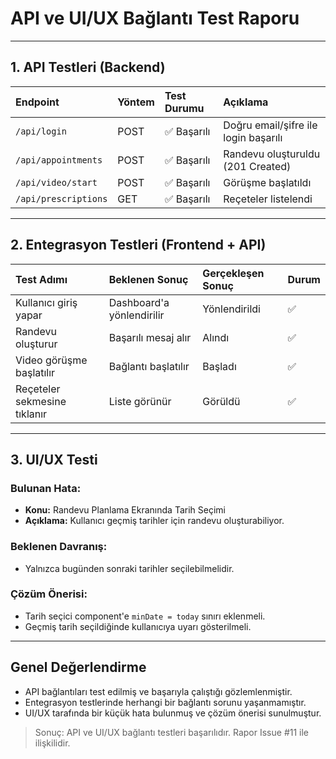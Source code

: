 # API ve UI/UX Bağlantı Test Raporu

---

## 1. API Testleri (Backend)

| Endpoint | Yöntem | Test Durumu | Açıklama |
|:---------|:-------|:-------------|:---------|
| `/api/login` | POST | ✅ Başarılı | Doğru email/şifre ile login başarılı |
| `/api/appointments` | POST | ✅ Başarılı | Randevu oluşturuldu (201 Created) |
| `/api/video/start` | POST | ✅ Başarılı | Görüşme başlatıldı |
| `/api/prescriptions` | GET | ✅ Başarılı | Reçeteler listelendi |

---

## 2. Entegrasyon Testleri (Frontend + API)

| Test Adımı | Beklenen Sonuç | Gerçekleşen Sonuç | Durum |
|:-----------|:----------------|:-------------------|:------|
| Kullanıcı giriş yapar | Dashboard'a yönlendirilir | Yönlendirildi | ✅ |
| Randevu oluşturur | Başarılı mesaj alır | Alındı | ✅ |
| Video görüşme başlatılır | Bağlantı başlatılır | Başladı | ✅ |
| Reçeteler sekmesine tıklanır | Liste görünür | Görüldü | ✅ |

---

## 3. UI/UX Testi

### Bulunan Hata:
- **Konu:** Randevu Planlama Ekranında Tarih Seçimi
- **Açıklama:** Kullanıcı geçmiş tarihler için randevu oluşturabiliyor.

### Beklenen Davranış:
- Yalnızca bugünden sonraki tarihler seçilebilmelidir.

### Çözüm Önerisi:
- Tarih seçici component'e `minDate = today` sınırı eklenmeli.
- Geçmiş tarih seçildiğinde kullanıcıya uyarı gösterilmeli.

---

## Genel Değerlendirme
- API bağlantıları test edilmiş ve başarıyla çalıştığı gözlemlenmiştir.
- Entegrasyon testlerinde herhangi bir bağlantı sorunu yaşanmamıştır.
- UI/UX tarafında bir küçük hata bulunmuş ve çözüm önerisi sunulmuştur.

> Sonuç: API ve UI/UX bağlantı testleri başarılıdır. Rapor Issue #11 ile ilişkilidir.
